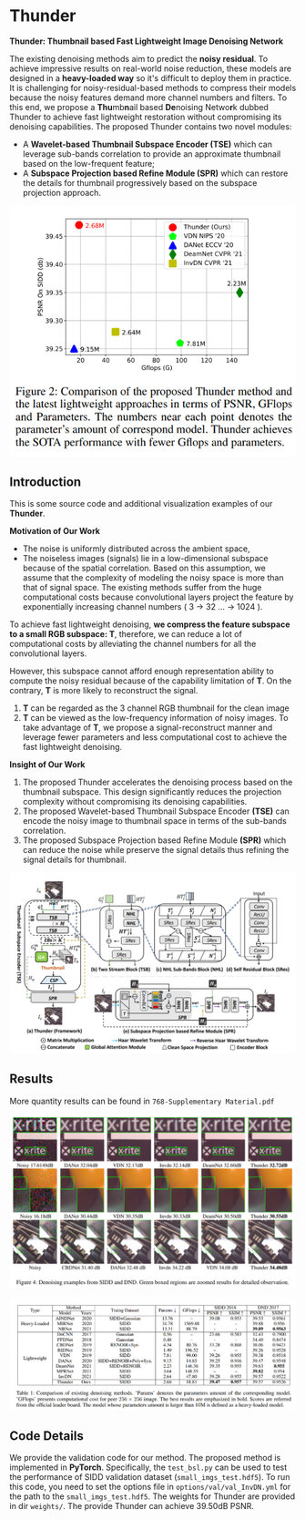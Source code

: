 # Thunder
**Thunder: Thumbnail based Fast Lightweight Image Denoising Network**

The existing denoising methods aim to predict the **noisy residual**.
To achieve impressive results on real-world noise reduction, these models are designed in a **heavy-loaded way** so it's difficult to deploy them in practice.
It is challenging for noisy-residual-based methods to compress their models because the noisy features demand more channel numbers and filters.
To this end, we propose a **Thu**mb**n**ail based **De**noising Netwo**r**k dubbed Thunder to achieve fast lightweight restoration without compromising its denoising capabilities.
The proposed Thunder contains two novel modules: 
- A **Wavelet-based Thumbnail Subspace Encoder (TSE)** which can leverage sub-bands correlation to provide an approximate thumbnail based on the low-frequent feature; 
- A **Subspace Projection based Refine Module (SPR)** which can restore the details for thumbnail progressively based on the subspace projection approach.

<p align='center'>  
  <img src='./imgreadm/cmp.png' width='550' />  
</p>


## Introduction
This is some source code and additional visualization examples of our **Thunder**.

**Motivation of Our Work**

- The noise is uniformly distributed across the ambient space, 
- The noiseless images (signals) lie in a low-dimensional subspace because of the spatial correlation.
Based on this assumption, we assume that the complexity of modeling the noisy space is more than that of signal space.
The existing methods suffer from the huge computational costs because convolutional layers project the feature by exponentially increasing channel numbers ( 3 -> 32 ... -> 1024 ).

To achieve fast lightweight denoising, **we compress the feature subspace to a small RGB subspace: T**, therefore, we can reduce a lot of computational costs by alleviating the channel numbers for all the convolutional layers.

However, this subspace cannot afford enough representation ability to compute the noisy residual because of the capability limitation of **T**.
On the contrary, **T** is more likely to reconstruct the signal.

1. **T** can be regarded as the 3 channel RGB thumbnail for the clean image 
2. **T** can be viewed as the low-frequency information of noisy images.
To take advantage of **T**, we propose a signal-reconstruct manner and leverage fewer parameters and less computational cost to achieve the fast lightweight denoising.

**Insight of Our Work**
1. The proposed Thunder accelerates the denoising process based on the thumbnail subspace. This design significantly reduces the projection complexity without compromising its denoising capabilities.
2. The proposed Wavelet-based Thumbnail Subspace Encoder **(TSE)** can encode the noisy image to thumbnail space in terms of the sub-bands correlation.
3. The proposed Subspace Projection based Refine Module **(SPR)** which can reduce the noise while preserve the signal details thus refining the signal details for thumbnail.

<p align='center'>  
  <img src='imgreadm/framework.png' width='880'/>  
</p>

## Results
More quantity results can be found in `768-Supplementary Material.pdf`


<p align='center'>  
  <img src='./imgreadm/vis-results.png' />  
</p>

<p align='center'>
  <img src='imgreadm/results.png'/>  
</p>

## Code Details
We provide the validation code for our method.
The proposed method is implemented in **PyTorch**.
Specifically, the `test_bsl.py` can be used to test the performance of SIDD validation dataset (`small_imgs_test.hdf5`).
To run this code, you need to set the options file in `options/val/val_InvDN.yml` for the path to the `small_imgs_test.hdf5`.
The weights for Thunder are provided in dir `weights/`.
The provide Thunder can achieve 39.50dB PSNR.